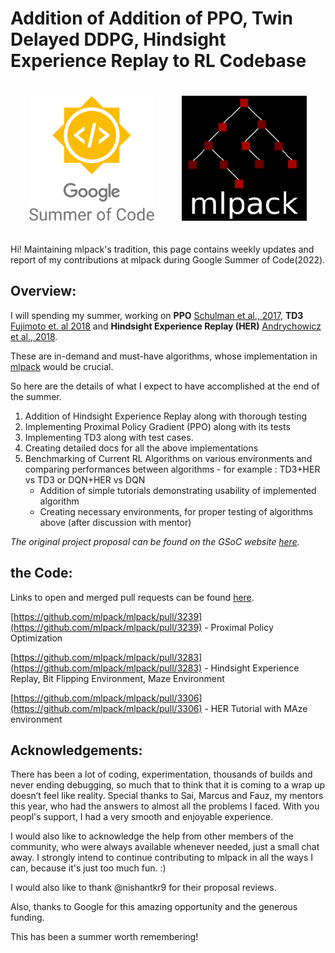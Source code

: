 # Addition of Addition of PPO, Twin Delayed DDPG, Hindsight Experience Replay to RL Codebase 

<p align="center">
<a href="https://summerofcode.withgoogle.com/"><img style="padding: 20px;" alt="drawing" src="GSoC_logo.png" height="200"></a>
<a href="https://www.mlpack.org/"><img style="padding: 20px;" alt="drawing" src="mlpack.png" height="200"></a>
</p>

Hi! Maintaining mlpack's tradition, this page contains weekly updates and report of my contributions at mlpack during Google Summer of Code(2022).



## Overview:
I will spending my summer, working on **PPO** [Schulman et al., 2017](), **TD3** [Fujimoto et. al 2018]() and **Hindsight Experience Replay (HER)** [Andrychowicz et al., 2018](). 

These are in-demand and must-have algorithms, whose implementation in [mlpack](http://mlpack.org/) would be crucial.

So here are the details of what I expect to have accomplished at the end of the summer.
1) Addition of Hindsight Experience Replay along with thorough testing
2) Implementing Proximal Policy Gradient (PPO) along with its tests
3) Implementing TD3 along with test cases.
4) Creating detailed docs for all the above implementations
5) Benchmarking of Current RL Algorithms on various environments and comparing
performances between algorithms - for example : TD3+HER vs TD3 or
DQN+HER vs DQN
    - Addition of simple tutorials demonstrating usability of implemented algorithm
    - Creating necessary environments, for proper testing of algorithms above (after
discussion with mentor)

*The original project proposal can be found on the GSoC website [here](https://summerofcode.withgoogle.com/programs/2022/projects/m6ZxRreD).*

## the Code:
Links to open and merged pull requests can be found [here](PRs.md).

[https://github.com/mlpack/mlpack/pull/3239](https://github.com/mlpack/mlpack/pull/3239) - Proximal Policy Optimization
       
[https://github.com/mlpack/mlpack/pull/3283](https://github.com/mlpack/mlpack/pull/3283) - Hindsight Experience Replay, Bit Flipping Environment, Maze Environment

[https://github.com/mlpack/mlpack/pull/3306](https://github.com/mlpack/mlpack/pull/3306) - HER Tutorial with MAze environment

## Acknowledgements:
There has been a lot of coding, experimentation, thousands of builds and never ending debugging, so much that to think that it is coming to a wrap up doesn’t feel like reality. Special thanks to Sai, Marcus and Fauz, my mentors this year, who had the answers to almost all the problems I faced. With you peopl's support, I had a very smooth and enjoyable experience.

I would also like to acknowledge the help from other members of the community, who were always available whenever needed, just a small chat away. I strongly intend to continue contributing to mlpack in all the ways I can, because it's just too much fun. :)

I would also like to thank @nishantkr9 for their proposal reviews.

Also, thanks to Google for this amazing opportunity and the generous funding.

This has been a summer worth remembering!


